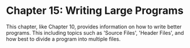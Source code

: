 # Chapter 15: Writing Large Programs
This chapter, like Chapter 10, provides information on how to write better programs. This including topics such as 'Source Files', 'Header Files', and how best to divide a program into multiple files.